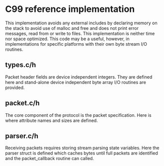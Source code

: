 # C99 reference implementation
This implementation avoids any external includes by declaring memory on the
stack to avoid use of malloc and free and does not print error messages, read
from or write to files.
This implementation is neither time nor space optimized. This code may be a
useful, however, in implementations for specific platforms with their own
byte stream I/O routines.

## types.c/h
Packet header fields are device independent integers. They are defined here
and stand-alone device independent byte array I/O routines are provided.

## packet.c/h
The core component of the protocol is the packet specification. Here is where
attribute names and sizes are defined.

## parser.c/h
Receiving packets requires storing stream parsing state variables. Here the
parser struct is defined which caches bytes until full packets are identified
and the packet_callback routine can called.
